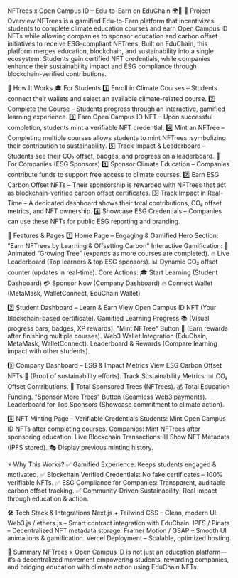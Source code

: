 NFTrees x Open Campus ID – Edu-to-Earn on EduChain 🌍🌱
🚀 Project Overview
NFTrees is a gamified Edu-to-Earn platform that incentivizes students to complete climate education courses and earn Open Campus ID NFTs while allowing companies to sponsor education and carbon offset initiatives to receive ESG-compliant NFTrees.
Built on EduChain, this platform merges education, blockchain, and sustainability into a single ecosystem. Students gain certified NFT credentials, while companies enhance their sustainability impact and ESG compliance through blockchain-verified contributions.

🔗 How It Works
🎓 For Students
1️⃣ Enroll in Climate Courses – Students connect their wallets and select an available climate-related course.
 2️⃣ Complete the Course – Students progress through an interactive, gamified learning experience.
 3️⃣ Earn Open Campus ID NFT – Upon successful completion, students mint a verifiable NFT credential.
 4️⃣ Mint an NFTree – Completing multiple courses allows students to mint NFTrees, symbolizing their contribution to sustainability.
 5️⃣ Track Impact & Leaderboard – Students see their CO₂ offset, badges, and progress on a leaderboard.
🏢 For Companies (ESG Sponsors)
1️⃣ Sponsor Climate Education – Companies contribute funds to support free access to climate courses.
 2️⃣ Earn ESG Carbon Offset NFTs – Their sponsorship is rewarded with NFTrees that act as blockchain-verified carbon offset certificates.
 3️⃣ Track Impact in Real-Time – A dedicated dashboard shows their total contributions, CO₂ offset metrics, and NFT ownership.
 4️⃣ Showcase ESG Credentials – Companies can use these NFTs for public ESG reporting and branding.

📌 Features & Pages
1️⃣ Home Page – Engaging & Gamified
Hero Section: "Earn NFTrees by Learning & Offsetting Carbon"
Interactive Gamification:
🌱 Animated “Growing Tree” (expands as more courses are completed).
🔥 Live Leaderboard (Top learners & top ESG sponsors).
📊 Dynamic CO₂ offset counter (updates in real-time).
Core Actions:
🎓 Start Learning (Student Dashboard)
💳 Sponsor Now (Company Dashboard)
🔥 Connect Wallet (MetaMask, WalletConnect, EduChain Wallet)

2️⃣ Student Dashboard – Learn & Earn
View Open Campus ID NFT (Your blockchain-based certificate).
Gamified Learning Progress 📚 (Visual progress bars, badges, XP rewards).
"Mint NFTree" Button 🌱 (Earn rewards after finishing multiple courses).
Web3 Wallet Integration (EduChain, MetaMask, WalletConnect).
Leaderboard & Rewards (Compare learning impact with other students).

3️⃣ Company Dashboard – ESG & Impact Metrics
View ESG Carbon Offset NFTs 🌿 (Proof of sustainability efforts).
Track Sustainability Metrics:
📊 CO₂ Offset Contributions.
🌱 Total Sponsored Trees (NFTrees).
💰 Total Education Funding.
"Sponsor More Trees" Button (Seamless Web3 payments).
Leaderboard for Top Sponsors (Showcase commitment to climate action).

4️⃣ NFT Minting Page – Verifiable Credentials
Students: Mint Open Campus ID NFTs after completing courses.
Companies: Mint NFTrees after sponsoring education.
Live Blockchain Transactions:
⛓ Show NFT Metadata (IPFS stored).
🎭 Display previous minting history.

⚡ Why This Works?
✅ Gamified Experience: Keeps students engaged & motivated.
 ✅ Blockchain Verified Credentials: No fake certificates – 100% verifiable NFTs.
 ✅ ESG Compliance for Companies: Transparent, auditable carbon offset tracking.
 ✅ Community-Driven Sustainability: Real impact through education & action.

🛠 Tech Stack & Integrations
Next.js + Tailwind CSS – Clean, modern UI.
Web3.js / ethers.js – Smart contract integration with EduChain.
IPFS / Pinata – Decentralized NFT metadata storage.
Framer Motion / GSAP – Smooth UI animations & gamification.
Vercel Deployment – Scalable, optimized hosting.

🚀 Summary
NFTrees x Open Campus ID is not just an education platform—it’s a decentralized movement empowering students, rewarding companies, and bridging education with climate action using EduChain NFTs.


